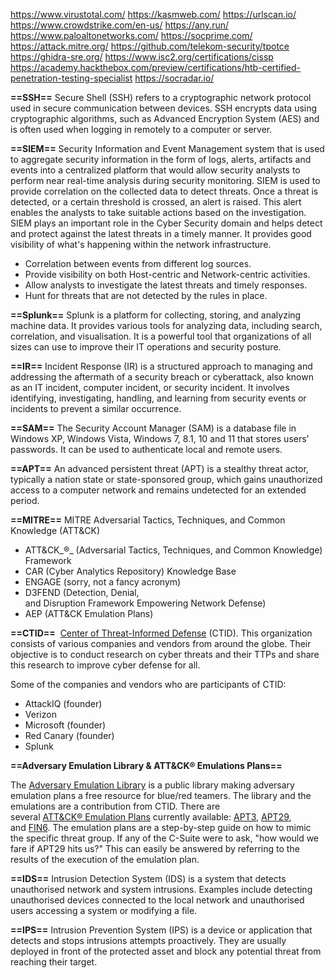 https://www.virustotal.com/
https://kasmweb.com/
https://urlscan.io/
https://www.crowdstrike.com/en-us/
https://any.run/
https://www.paloaltonetworks.com/
https://socprime.com/
https://attack.mitre.org/
https://github.com/telekom-security/tpotce
https://ghidra-sre.org/
https://www.isc2.org/certifications/cissp
https://academy.hackthebox.com/preview/certifications/htb-certified-penetration-testing-specialist
https://socradar.io/


**==SSH==**
Secure Shell (SSH) refers to a cryptographic network protocol used in secure communication between devices. SSH encrypts data using cryptographic algorithms, such as Advanced Encryption System (AES) and is often used when logging in remotely to a computer or server.

**==SIEM==**
Security Information and Event Management system that is used to aggregate security information in the form of logs, alerts, artifacts and events into a centralized platform that would allow security analysts to perform near real-time analysis during security monitoring.
SIEM is used to provide correlation on the collected data to detect threats. Once a threat is detected, or a certain threshold is crossed, an alert is raised. This alert enables the analysts to take suitable actions based on the investigation. SIEM plays an important role in the Cyber Security domain and helps detect and protect against the latest threats in a timely manner. It provides good visibility of what's happening within the network infrastructure.
- Correlation between events from different log sources.
- Provide visibility on both Host-centric and Network-centric activities.
- Allow analysts to investigate the latest threats and timely responses.
- Hunt for threats that are not detected by the rules in place.


**==Splunk==**
Splunk is a platform for collecting, storing, and analyzing machine data. It provides various tools for analyzing data, including search, correlation, and visualisation. It is a powerful tool that organizations of all sizes can use to improve their IT operations and security posture.


**==IR==**
Incident Response (IR) is a structured approach to managing and addressing the aftermath of a security breach or cyberattack, also known as an IT incident, computer incident, or security incident. It involves identifying, investigating, handling, and learning from security events or incidents to prevent a similar occurrence.

**==SAM==**
The Security Account Manager (SAM) is a database file in Windows XP, Windows Vista, Windows 7, 8.1, 10 and 11 that stores users' passwords. It can be used to authenticate local and remote users.


**==APT==**
An advanced persistent threat (APT) is a stealthy threat actor, typically a nation state or state-sponsored group, which gains unauthorized access to a computer network and remains undetected for an extended period.

**==MITRE==**
MITRE Adversarial Tactics, Techniques, and Common Knowledge (ATT&CK)
- ATT&CK_®_ (Adversarial Tactics, Techniques, and Common Knowledge) Framework
- CAR (Cyber Analytics Repository) Knowledge Base
- ENGAGE (sorry, not a fancy acronym)
- D3FEND (Detection, Denial, and Disruption Framework Empowering Network Defense)
- AEP (ATT&CK Emulation Plans)

**==CTID==**
 [Center of Threat-Informed Defense](https://mitre-engenuity.org/cybersecurity/center-for-threat-informed-defense/) (CTID). This organization consists of various companies and vendors from around the globe. Their objective is to conduct research on cyber threats and their TTPs and share this research to improve cyber defense for all. 

Some of the companies and vendors who are participants of CTID:

- AttackIQ (founder)
- Verizon
- Microsoft (founder)
- Red Canary (founder)
- Splunk

**==Adversary Emulation Library & ATT&CK® Emulations Plans==**

The [Adversary Emulation Library](https://medium.com/mitre-engenuity/introducing-the-all-new-adversary-emulation-plan-library-234b1d543f6b) is a public library making adversary emulation plans a free resource for blue/red teamers. The library and the emulations are a contribution from CTID. There are several [ATT&CK® Emulation Plans](https://github.com/center-for-threat-informed-defense/adversary_emulation_library) currently available: [APT3](https://attack.mitre.org/resources/adversary-emulation-plans/), [APT29](https://github.com/center-for-threat-informed-defense/adversary_emulation_library/tree/master/apt29), and [FIN6](https://github.com/center-for-threat-informed-defense/adversary_emulation_library/tree/master/fin6). The emulation plans are a step-by-step guide on how to mimic the specific threat group. If any of the C-Suite were to ask, "how would we fare if APT29 hits us?" This can easily be answered by referring to the results of the execution of the emulation plan.

**==IDS==**
Intrusion Detection System (IDS) is a system that detects unauthorised network and system intrusions. Examples include detecting unauthorised devices connected to the local network and unauthorised users accessing a system or modifying a file.

**==IPS==**
Intrusion Prevention System (IPS) is a device or application that detects and stops intrusions attempts proactively. They are usually deployed in front of the protected asset and block any potential threat from reaching their target.
